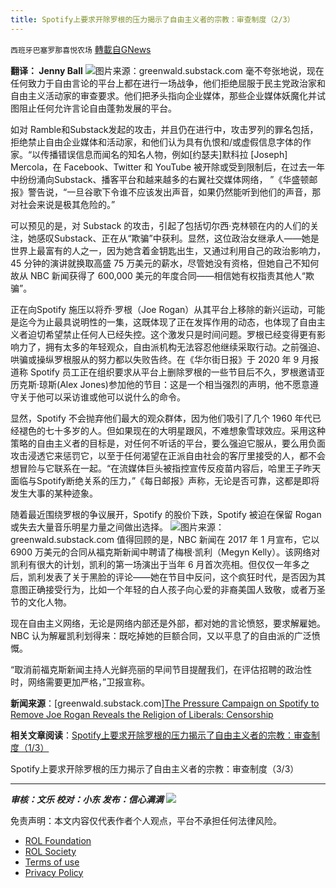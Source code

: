 ```yaml
---
title: Spotify上要求开除罗根的压力揭示了自由主义者的宗教：审查制度（2/3）
---
```

`西班牙巴塞罗那喜悦农场` [轉載自GNews](https://gnews.org/zh-hans/1956115/)

**翻译： Jenny Ball**
![](https://assets.gnews.org/wp-content/uploads/2022/02/image0-1-1.jpg)图片来源：greenwald.substack.com
毫不夸张地说，现在任何致力于自由言论的平台上都在进行一场战争，他们拒绝屈服于民主党政治家和自由主义活动家的审查要求。他们把矛头指向企业媒体，那些企业媒体妖魔化并试图阻止任何允许言论自由蓬勃发展的平台。

如对 Ramble和Substack发起的攻击，并且仍在进行中，攻击罗列的罪名包括，拒绝禁止自由企业媒体和活动家，和他们认为具有仇恨和/或虚假信息字体的作家。“以传播错误信息而闻名的知名人物，例如[约瑟夫]默科拉 [Joseph] Mercola，在 Facebook、Twitter 和 YouTube 被开除或受到限制后，在过去一年中纷纷涌向Substack、播客平台和越来越多的右翼社交媒体网络， ”《华盛顿邮报》警告说，“一旦谷歌下令谁不应该发出声音，如果仍然能听到他们的声音，那对社会来说是极其危险的。”

可以预见的是，对 Substack 的攻击，引起了包括切尔西·克林顿在内的人们的关注，她感叹Substack、正在从“欺骗”中获利。显然，这位政治女继承人——她是世界上最富有的人之一，因为她含着金钥匙出生，又通过利用自己的政治影响力，45 分钟的演讲就换取高盛 75 万美元的薪水，尽管她没有资格，但她自己不知何故从 NBC 新闻获得了 600,000 美元的年度合同——相信她有权指责其他人“欺骗”。

正在向Spotify 施压以将乔·罗根（Joe Rogan）从其平台上移除的新兴运动，可能是迄今为止最具说明性的一集，这既体现了正在发挥作用的动态，也体现了自由主义者迫切希望禁止任何人已经失控。这个激发只是时间问题。罗根已经变得更有影响力了，拥有太多的年轻观众，自由派机构无法容忍他继续采取行动。之前强迫、哄骗或操纵罗根服从的努力都以失败告终。在《华尔街日报》于 2020 年 9 月报道称 Spotify 员工正在组织要求从平台上删除罗根的一些节目后不久，罗根邀请亚历克斯·琼斯(Alex Jones)参加他的节目：这是一个相当强烈的声明，他不愿意遵守关于他可以采访谁或他可以说什么的命令。

显然，Spotify 不会抛弃他们最大的观众群体，因为他们吸引了几个 1960 年代已经褪色的七十多岁的人。但如果现在的大明星跟风，不难想象雪球效应。采用这种策略的自由主义者的目标是，对任何不听话的平台，要么强迫它服从，要么用负面攻击浸透它来惩罚它，以至于任何渴望在正派自由社会的客厅里接受的人，都不会想冒险与它联系在一起。“在流媒体巨头被指控宣传反疫苗内容后，哈里王子昨天面临与Spotify断绝关系的压力，”《每日邮报》声称，无论是否可靠，这都是即将发生大事的某种迹象。

随着最近围绕罗根的争议展开，Spotify 的股价下跌，Spotify 被迫在保留 Rogan 或失去大量音乐明星力量之间做出选择。
![](https://assets.gnews.org/wp-content/uploads/2022/02/tempsnipSpotify上要求开除罗根的压力揭示了自由主义者的宗教.png)图片来源：greenwald.substack.com
值得回顾的是，NBC 新闻在 2017 年 1 月宣布，它以 6900 万美元的合同从福克斯新闻中聘请了梅根·凯利（Megyn Kelly）。该网络对凯利有很大的计划，凯利的第一场演出于当年 6 月首次亮相。但仅仅一年多之后，凯利发表了关于黑脸的评论——她在节目中反问，这个疯狂时代，是否因为其意图正确接受行为，比如一个年轻的白人孩子向心爱的非裔美国人致敬，或者万圣节的文化人物。

现在自由主义网络，无论是网络内部还是外部，都对她的言论愤怒，要求解雇她。 NBC 认为解雇凯利划得来：既吃掉她的巨额合同，又以平息了的自由派的广泛愤慨。

“取消前福克斯新闻主持人光鲜亮丽的早间节目提醒我们，在评估招聘的政治性时，网络需要更加严格，”卫报宣称。

**新闻来源**：[greenwald.substack.com][The Pressure Campaign on Spotify to Remove Joe Rogan Reveals the Religion of Liberals: Censorship](https://greenwald.substack.com/p/the-pressure-campaign-on-spotify)

**相关文章阅读**：[Spotify上要求开除罗根的压力揭示了自由主义者的宗教：审查制度（1/3）](https://gnews.org/zh-hans/1953209/)

Spotify上要求开除罗根的压力揭示了自由主义者的宗教：审查制度（3/3）

* * *

***审核：文乐
校对：小东
发布：信心满满***
![](https://assets.gnews.org/wp-content/uploads/2022/02/西喜.jpeg)
 

免责声明：本文内容仅代表作者个人观点，平台不承担任何法律风险。

- [ROL Foundation](https://rolfoundation.org/)
- [ROL Society](https://rolsociety.org/)
- [Terms of use](https://gnews.org/terms-of-use-3/)
- [Privacy Policy](https://gnews.org/privacy-policy/)
